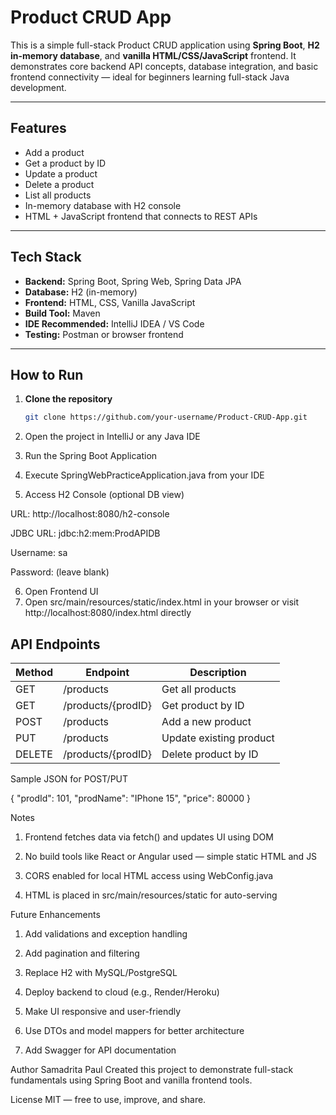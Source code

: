 # Product CRUD App

This is a simple full-stack Product CRUD application using **Spring Boot**, **H2 in-memory database**, and **vanilla HTML/CSS/JavaScript** frontend. It demonstrates core backend API concepts, database integration, and basic frontend connectivity — ideal for beginners learning full-stack Java development.

---

## Features

- Add a product  
- Get a product by ID  
- Update a product  
- Delete a product  
- List all products  
- In-memory database with H2 console  
- HTML + JavaScript frontend that connects to REST APIs

---

## Tech Stack

- **Backend:** Spring Boot, Spring Web, Spring Data JPA  
- **Database:** H2 (in-memory)  
- **Frontend:** HTML, CSS, Vanilla JavaScript  
- **Build Tool:** Maven  
- **IDE Recommended:** IntelliJ IDEA / VS Code  
- **Testing:** Postman or browser frontend  

---

## How to Run

1. **Clone the repository**  
   ```bash
   git clone https://github.com/your-username/Product-CRUD-App.git
2. Open the project in IntelliJ or any Java IDE

3. Run the Spring Boot Application
   
4. Execute SpringWebPracticeApplication.java from your IDE

5. Access H2 Console (optional DB view)

URL: http://localhost:8080/h2-console

JDBC URL: jdbc:h2:mem:ProdAPIDB

Username: sa

Password: (leave blank)

6. Open Frontend UI
7. Open src/main/resources/static/index.html in your browser
or visit http://localhost:8080/index.html directly

## API Endpoints

| Method | Endpoint             | Description                 |
|--------|----------------------|-----------------------------|
| GET    | /products            | Get all products            |
| GET    | /products/{prodID}   | Get product by ID           |
| POST   | /products            | Add a new product           |
| PUT    | /products            | Update existing product     |
| DELETE | /products/{prodID}   | Delete product by ID        |



Sample JSON for POST/PUT

{
  "prodId": 101,
  "prodName": "IPhone 15",
  "price": 80000
}

Notes

1. Frontend fetches data via fetch() and updates UI using DOM

2. No build tools like React or Angular used — simple static HTML and JS

3. CORS enabled for local HTML access using WebConfig.java

4. HTML is placed in src/main/resources/static for auto-serving


Future Enhancements

1. Add validations and exception handling

2. Add pagination and filtering

3. Replace H2 with MySQL/PostgreSQL

4. Deploy backend to cloud (e.g., Render/Heroku)

5. Make UI responsive and user-friendly

6. Use DTOs and model mappers for better architecture

7. Add Swagger for API documentation


Author
Samadrita Paul
Created this project to demonstrate full-stack fundamentals using Spring Boot and vanilla frontend tools.

License
MIT — free to use, improve, and share.
